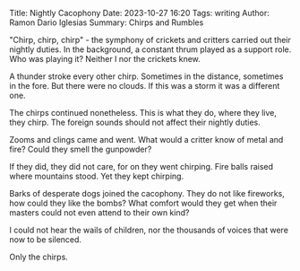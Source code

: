 Title: Nightly Cacophony
Date: 2023-10-27 16:20
Tags: writing
Author: Ramon Dario Iglesias
Summary: Chirps and Rumbles

"Chirp, chirp, chirp" - the symphony of crickets and critters carried out their nightly duties. In the background, a constant thrum played as a support role. Who was playing it? Neither I nor the crickets knew.

A thunder stroke every other chirp. Sometimes in the distance, sometimes in the fore. But there were no clouds. If this was a storm it was a different one.

The chirps continued nonetheless. This is what they do, where they live, they chirp. The foreign sounds should not affect their nightly duties.

Zooms and clings came and went. What would a critter know of metal and fire? Could they smell the gunpowder? 

If they did, they did not care, for on they went chirping. Fire balls raised where mountains stood. Yet they kept chirping. 

Barks of desperate dogs joined the cacophony. They do not like fireworks, how could they like the bombs? What comfort would they get when their masters could not even attend to their own kind?

I could not hear the wails of children, nor the thousands of voices that were now to be silenced. 

Only the chirps.